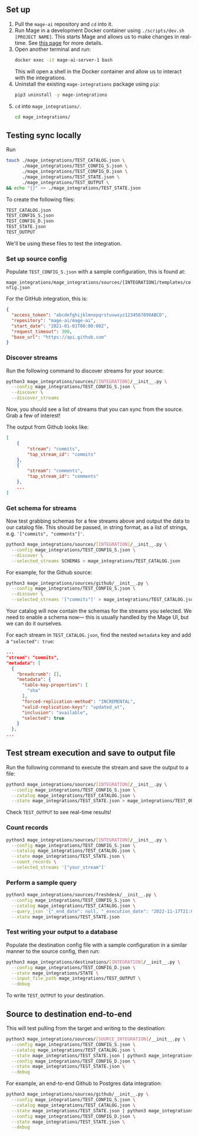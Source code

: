## Set up

1. Pull the `mage-ai` repository and `cd` into it.
2. Run Mage in a development Docker container using `./scripts/dev.sh [PROJECT NAME]`. This starts Mage and allows us to make changes in real-time. See [this page](https://docs.mage.ai/community/contributing) for more details.
3. Open another terminal and run:
    ```bash
    docker exec -it mage-ai-server-1 bash
    ```
    This will open a shell in the Docker container and allow us to interact with the integrations.
4. Uninstall the existing `mage-integrations` package using `pip`:
    ```bash
    pip3 uninstall -y mage-integrations
    ```
5. `cd` into `mage_integrations/`.
   ```bash
   cd mage_integrations/
   ```

## Testing sync locally

Run

```bash 
touch ./mage_integrations/TEST_CATALOG.json \
      ./mage_integrations/TEST_CONFIG_S.json \
      ./mage_integrations/TEST_CONFIG_D.json \
      ./mage_integrations/TEST_STATE.json \
      ./mage_integrations/TEST_OUTPUT \
&& echo "{}" >> ./mage_integrations/TEST_STATE.json

```

To create the following files:

```bash
TEST_CATALOG.json
TEST_CONFIG_S.json
TEST_CONFIG_D.json
TEST_STATE.json
TEST_OUTPUT
```

We'll be using these files to test the integration.

### Set up source config

Populate `TEST_CONFIG_S.json` with a sample configuration, this is found at:

`mage_integrations/mage_integrations/sources/[INTEGRATION]/templates/config.json`

For the GitHub integration, this is:

```json
{
  "access_token": "abcdefghijklmnopqrstuvwxyz1234567890ABCD",
  "repository": "mage-ai/mage-ai",
  "start_date": "2021-01-01T00:00:00Z",
  "request_timeout": 300,
  "base_url": "https://api.github.com"
}
```

### Discover streams

Run the following command to discover streams for your source:

```bash
python3 mage_integrations/sources/[INTEGRATION]/__init__.py \
  --config mage_integrations/TEST_CONFIG_S.json \
  --discover \
  --discover_streams
```

Now, you should see a list of streams that you can sync from the source. Grab a few of interest!

The output from Github looks like:

```json
[
    {
        "stream": "commits",
        "tap_stream_id": "commits"
    },
    {
        "stream": "comments",
        "tap_stream_id": "comments"
    },
    ...
]
```

### Get schema for streams

Now test grabbing schemas for a few streams above and output the data to our catalog file. This should be passed, in string format, as a list of strings, e.g. `'["commits", "comments"]'`.

```bash
python3 mage_integrations/sources/[INTEGRATION]/__init__.py \
  --config mage_integrations/TEST_CONFIG_S.json \
  --discover \
  --selected_streams SCHEMAS > mage_integrations/TEST_CATALOG.json
```

For example, for the Github source:

```bash
python3 mage_integrations/sources/github/__init__.py \
  --config mage_integrations/TEST_CONFIG_S.json \
  --discover \
  --selected_streams '["commits"]' > mage_integrations/TEST_CATALOG.json
```

Your catalog will now contain the schemas for the streams you selected. We need to enable a schema now— this is usually handled by the Mage UI, but we can do it ourselves.

For each stream in `TEST_CATALOG.json`, find the nested `metadata` key and add a `"selected": true`:

```json
...
"stream": "commits",
"metadata": [
  {
    "breadcrumb": [],
    "metadata": {
      "table-key-properties": [
        "sha"
      ],
      "forced-replication-method": "INCREMENTAL",
      "valid-replication-keys": "updated_at",
      "inclusion": "available",
      "selected": true
    }
  },
...
```

## Test stream execution and save to output file

Run the following command to execute the stream and save the output to a file:

```bash
python3 mage_integrations/sources/[INTEGRATION]/__init__.py \
  --config mage_integrations/TEST_CONFIG_S.json \
  --catalog mage_integrations/TEST_CATALOG.json \
  --state mage_integrations/TEST_STATE.json > mage_integrations/TEST_OUTPUT
```

Check `TEST_OUTPUT` to see real-time results!

### Count records

```bash
python3 mage_integrations/sources/[INTEGRATION]/__init__.py \
  --config mage_integrations/TEST_CONFIG_S.json \
  --catalog mage_integrations/TEST_CATALOG.json \
  --state mage_integrations/TEST_STATE.json \
  --count_records \
  --selected_streams '["your_stream"]'
```

### Perform a sample query

```bash
python3 mage_integrations/sources/freshdesk/__init__.py \
  --config mage_integrations/TEST_CONFIG_S.json \
  --catalog mage_integrations/TEST_CATALOG.json \
  --query_json '{"_end_date": null, "_execution_date": "2022-11-17T21:05:53.341319", "_execution_partition": "444/20221117T210443", "_start_date": null, "_limit": 1000, "_offset": 0}' \
  --state mage_integrations/TEST_STATE.json
```

### Test writing your output to a database

Populate the destination config file with a sample configuration in a similar manner to the source config, then run:

```bash
python3 mage_integrations/destinations/[INTEGRATION]/__init__.py \
  --config mage_integrations/TEST_CONFIG_D.json \
  --state mage_integrations/STATE \
  --input_file_path mage_integrations/TEST_OUTPUT \
  --debug
```

To write `TEST_OUTPUT` to your destination.

## Source to destination end-to-end

This will test pulling from the target and writing to the destination:

```bash
python3 mage_integrations/sources/[SOURCE_INTEGRATION]/__init__.py \
  --config mage_integrations/TEST_CONFIG_S.json \
  --catalog mage_integrations/TEST_CATALOG.json \
  --state mage_integrations/TEST_STATE.json | python3 mage_integrations/destinations/[TARGET_INTEGRATION]/__init__.py \
  --config mage_integrations/TEST_CONFIG_D.json \
  --state mage_integrations/TEST_STATE.json \
  --debug
```

For example, an end-to-end Github to Postgres data integration:

```bash
python3 mage_integrations/sources/github/__init__.py \
  --config mage_integrations/TEST_CONFIG_S.json \
  --catalog mage_integrations/TEST_CATALOG.json \
  --state mage_integrations/TEST_STATE.json | python3 mage_integrations/destinations/postgres/__init__.py \
  --config mage_integrations/TEST_CONFIG_D.json \
  --state mage_integrations/TEST_STATE.json \
  --debug
```
